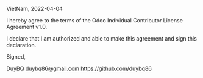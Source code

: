 VietNam, 2022-04-04

I hereby agree to the terms of the Odoo Individual Contributor License
Agreement v1.0.

I declare that I am authorized and able to make this agreement and sign this
declaration.

Signed,

DuyBQ duybq86@gmail.com https://github.com/duybq86
